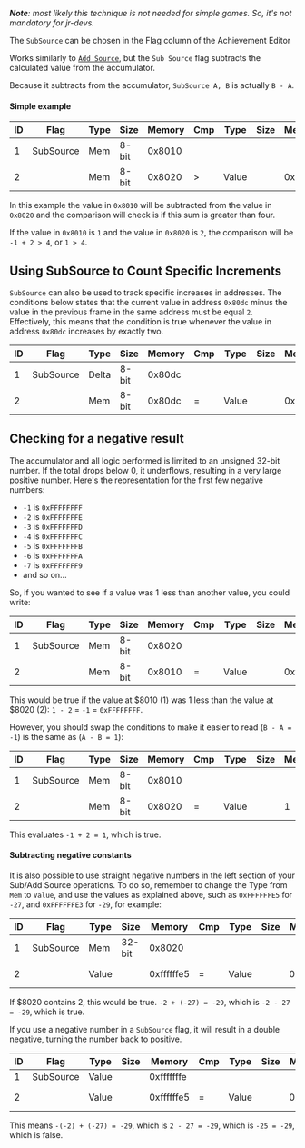 _**Note**: most likely this technique is not needed for simple games. So, it's not mandatory for jr-devs._

The `SubSource` can be chosen in the Flag column of the Achievement Editor

Works similarly to [`Add Source`](AddSource-Flag), but the `Sub Source` flag subtracts the calculated value from the accumulator.

Because it subtracts from the accumulator, `SubSource A, B` is actually `B - A`.

#### Simple example

| ID | Flag      | Type  | Size   | Memory | Cmp | Type  | Size   | Mem/Val | Hits  |
| -- | --------- | ----- | ------ | ------ | --- | ----- | ------ | ------- | ----- |
|  1 | SubSource | Mem   | 8-bit  | 0x8010 |     |       |        |         |       |
|  2 |           | Mem   | 8-bit  | 0x8020 | >   | Value |        | 0x04    | 0 (0) |

In this example the value in `0x8010` will be subtracted from the value in `0x8020` and the comparison will check is if this sum is greater than four.

If the value in `0x8010` is `1` and the value in `0x8020` is `2`, the comparison will be `-1 + 2 > 4`, or `1 > 4`.

## Using SubSource to Count Specific Increments

`SubSource` can also be used to track specific increases in addresses. The conditions below states that the current value in address `0x80dc` minus the value in the previous frame in the same address must be equal `2`. Effectively, this means that the condition is true whenever the value in address `0x80dc` increases by exactly two.

| ID | Flag      | Type  | Size   | Memory | Cmp | Type  | Size   | Mem/Val | Hits  |
| -- | --------- | ----- | ------ | ------ | --- | ----- | ------ | ------- | ----- |
|  1 | SubSource | Delta | 8-bit  | 0x80dc |     |       |        |         |       |
|  2 |           | Mem   | 8-bit  | 0x80dc | =   | Value |        | 0x02    | 0 (0) |

## Checking for a negative result

The accumulator and all logic performed is limited to an unsigned 32-bit number. If the total drops below 0, it underflows, resulting in a very large positive number. Here's the representation for the first few negative numbers:

- `-1` is `0xFFFFFFFF`
- `-2` is `0xFFFFFFFE`
- `-3` is `0xFFFFFFFD`
- `-4` is `0xFFFFFFFC`
- `-5` is `0xFFFFFFFB`
- `-6` is `0xFFFFFFFA`
- `-7` is `0xFFFFFFF9`
- and so on...

So, if you wanted to see if a value was 1 less than another value, you could write:

| ID | Flag      | Type  | Size   | Memory | Cmp | Type  | Size   | Mem/Val    | Hits  |
| -- | --------- | ----- | ------ | ------ | --- | ----- | ------ | ---------- | ----- |
|  1 | SubSource | Mem   | 8-bit  | 0x8020 |     |       |        |            |       |
|  2 |           | Mem   | 8-bit  | 0x8010 | =   | Value |        | 0xffffffff | 0 (0) |

This would be true if the value at $8010 (1) was 1 less than the value at $8020 (2): `1 - 2` = `-1` = `0xFFFFFFFF`.

However, you should swap the conditions to make it easier to read (`B - A = -1`) is the same as (`A - B = 1`):

| ID | Flag      | Type  | Size   | Memory | Cmp | Type  | Size   | Mem/Val    | Hits  |
| -- | --------- | ----- | ------ | ------ | --- | ----- | ------ | ---------- | ----- |
|  1 | SubSource | Mem   | 8-bit  | 0x8010 |     |       |        |            |       |
|  2 |           | Mem   | 8-bit  | 0x8020 | =   | Value |        | 1          | 0 (0) |

This evaluates `-1 + 2 = 1`, which is true.

#### Subtracting negative constants

It is also possible to use straight negative numbers in the left section of your Sub/Add Source operations. To do so, remember to change the Type from `Mem` to `Value`, and use the values as explained above, such as `0xFFFFFFE5` for `-27`, and `0xFFFFFFE3` for `-29`, for example:

| ID | Flag      | Type  | Size   | Memory     | Cmp | Type  | Size   | Mem/Val    | Hits  |
| -- | --------- | ----- | ------ | ---------- | --- | ----- | ------ | ---------- | ----- |
|  1 | SubSource | Mem   | 32-bit | 0x8020     |     |       |        |            |       |
|  2 |           | Value |        | 0xffffffe5 | =   | Value |        | 0xffffffe3 | 0 (0) |

If $8020 contains 2, this would be true. `-2 + (-27) = -29`, which is `-2 - 27 = -29`, which is true.

If you use a negative number in a `SubSource` flag, it will result in a double negative, turning the number back to positive.

| ID | Flag      | Type  | Size   | Memory     | Cmp | Type  | Size   | Mem/Val    | Hits  |
| -- | --------- | ----- | ------ | ---------- | --- | ----- | ------ | ---------- | ----- |
|  1 | SubSource | Value |        | 0xfffffffe |     |       |        |            |       |
|  2 |           | Value |        | 0xffffffe5 | =   | Value |        | 0xffffffe3 | 0 (0) |

This means `-(-2) + (-27) = -29`, which is `2 - 27 = -29`, which is `-25 = -29`, which is false.
